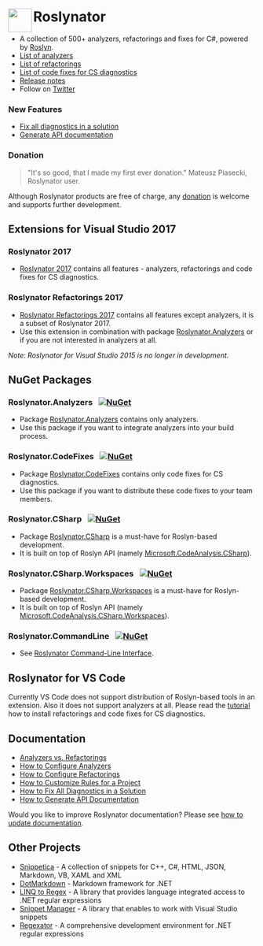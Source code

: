 # Roslynator <img align="left" width="48px" height="48px" src="http://pihrt.net/images/Roslynator.ico">

* A collection of 500+ analyzers, refactorings and fixes for C#, powered by [Roslyn](http://github.com/dotnet/roslyn).
* [List of analyzers](src/Analyzers/README.md)
* [List of refactorings](src/Refactorings/README.md)
* [List of code fixes for CS diagnostics](src/CodeFixes/README.md)
* [Release notes](ChangeLog.md)
* Follow on [Twitter](https://twitter.com/roslynator)

### New Features

* [Fix all diagnostics in a solution](docs/HowToFixAllDiagnostics.md)
* [Generate API documentation](docs/HowToGenerateDocumentation.md)

### Donation

> "It's so good, that I made my first ever donation." Mateusz Piasecki, Roslynator user.

Although Roslynator products are free of charge, any [donation](https://www.paypal.com/cgi-bin/webscr?cmd=_s-xclick&hosted_button_id=BX85UA346VTN6) is welcome and supports further development.

## Extensions for Visual Studio 2017

### Roslynator 2017

* [Roslynator 2017](http://marketplace.visualstudio.com/items?itemName=josefpihrt.Roslynator2017) contains all features - analyzers, refactorings and code fixes for CS diagnostics.

### Roslynator Refactorings 2017

* [Roslynator Refactorings 2017](http://marketplace.visualstudio.com/items?itemName=josefpihrt.RoslynatorRefactorings2017) contains all features except analyzers, it is a subset of Roslynator 2017.
* Use this extension in combination with package [Roslynator.Analyzers](http://www.nuget.org/packages/Roslynator.Analyzers/) or if you are not interested in analyzers at all.

*Note: Roslynator for Visual Studio 2015 is no longer in development.*

## NuGet Packages

### Roslynator.Analyzers &ensp;[![NuGet](https://img.shields.io/nuget/v/Roslynator.Analyzers.svg)](https://nuget.org/packages/Roslynator.Analyzers)

* Package [Roslynator.Analyzers](http://www.nuget.org/packages/Roslynator.Analyzers/) contains only analyzers.
* Use this package if you want to integrate analyzers into your build process.

### Roslynator.CodeFixes &ensp;[![NuGet](https://img.shields.io/nuget/v/Roslynator.CodeFixes.svg)](https://nuget.org/packages/Roslynator.CodeFixes)

* Package [Roslynator.CodeFixes](http://www.nuget.org/packages/Roslynator.CodeFixes/) contains only code fixes for CS diagnostics.
* Use this package if you want to distribute these code fixes to your team members.

### Roslynator.CSharp &ensp;[![NuGet](https://img.shields.io/nuget/v/Roslynator.CSharp.svg)](https://nuget.org/packages/Roslynator.CSharp)

* Package [Roslynator.CSharp](http://www.nuget.org/packages/Roslynator.CSharp/) is a must-have for Roslyn-based development.
* It is built on top of Roslyn API (namely [Microsoft.CodeAnalysis.CSharp](http://www.nuget.org/packages/Microsoft.CodeAnalysis.CSharp/)).
<!--* See [API Reference](docs/api/README.md#_top). -->

### Roslynator.CSharp.Workspaces &ensp;[![NuGet](https://img.shields.io/nuget/v/Roslynator.CSharp.Workspaces.svg)](https://nuget.org/packages/Roslynator.CSharp.Workspaces)

* Package [Roslynator.CSharp.Workspaces](http://www.nuget.org/packages/Roslynator.CSharp.Workspaces/) is a must-have for Roslyn-based development.
* It is built on top of Roslyn API (namely [Microsoft.CodeAnalysis.CSharp.Workspaces](http://www.nuget.org/packages/Microsoft.CodeAnalysis.CSharp.Workspaces/)).
<!-- * See [API Reference](docs/api/README.md#_top). -->

### Roslynator.CommandLine &ensp;[![NuGet](https://img.shields.io/nuget/v/Roslynator.CommandLine.svg)](https://nuget.org/packages/Roslynator.CommandLine)

* See [Roslynator Command-Line Interface](docs/cli/README.md#_top).

## Roslynator for VS Code

Currently VS Code does not support distribution of Roslyn-based tools in an extension.
Also it does not support analyzers at all.
Please read the [tutorial](docs/RoslynatorForVisualStudioCode.md) how to install refactorings and code fixes for CS diagnostics.

## Documentation

* [Analyzers vs. Refactorings](docs/AnalyzersVsRefactorings.md)
* [How to Configure Analyzers](docs/HowToConfigureAnalyzers.md)
* [How to Configure Refactorings](docs/HowToConfigureRefactorings.md)
* [How to Customize Rules for a Project](docs/HowToCustomizeRulesForProject.md)
* [How to Fix All Diagnostics in a Solution](docs/HowToFixAllDiagnostics.md)
* [How to Generate API Documentation](docs/HowToGenerateDocumentation.md)

Would you like to improve Roslynator documentation? Please see [how to update documentation](docs/HowToUpdateDocumentation.md).

## Other Projects

* [Snippetica](https://github.com/JosefPihrt/Snippetica) - A collection of snippets for C++, C#, HTML, JSON, Markdown, VB, XAML and XML
* [DotMarkdown](https://github.com/JosefPihrt/DotMarkdown) - Markdown framework for .NET
* [LINQ to Regex](https://github.com/JosefPihrt/LinqToRegex) - A library that provides language integrated access to .NET regular expressions
* [Snippet Manager](https://github.com/JosefPihrt/SnippetManager) - A library that enables to work with Visual Studio snippets
* [Regexator](http://pihrt.net/Regexator) - A comprehensive development environment for .NET regular expressions

